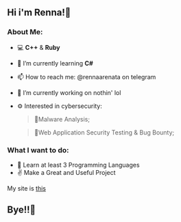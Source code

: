 ## Hi i'm Renna!🦌

### About Me:
- 💻 **C++** & **Ruby**
- 🌱 I’m currently learning **C#**
- 📫 How to reach me: @rennaarenata on telegram
- 🔭 I’m currently working on nothin' lol
- ⚙  Interested in cybersecurity:  
  > 👾Malware Analysis;
  
  > 🔺Web Application Security Testing & Bug Bounty;

### What I want to do:
- 📑 Learn at least 3 Programming Languages
- ✌ Make a Great and Useful Project


My site is [this](rennaarenata.github.io)

## Bye!!👋
